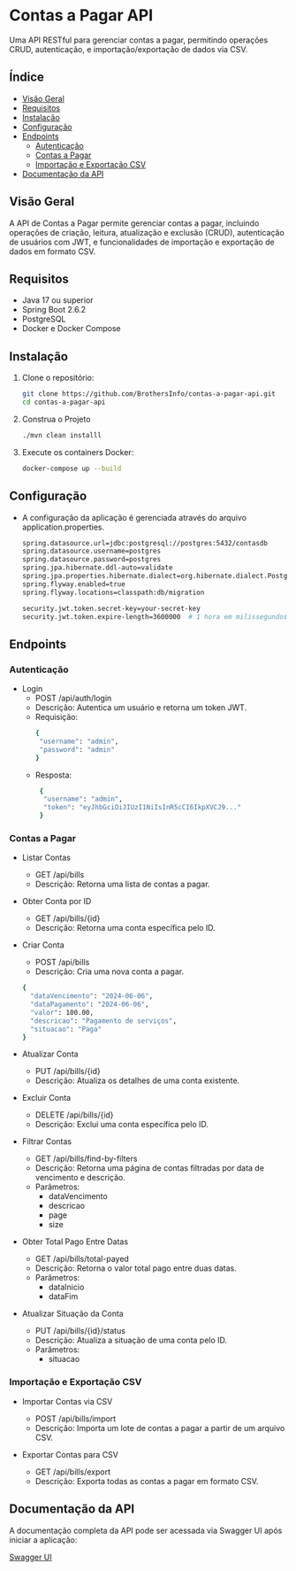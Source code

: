 # Contas a Pagar API

Uma API RESTful para gerenciar contas a pagar, permitindo operações CRUD, autenticação, e importação/exportação de dados via CSV.

## Índice

- [Visão Geral](#visão-geral)
- [Requisitos](#requisitos)
- [Instalação](#instalação)
- [Configuração](#configuração)
- [Endpoints](#endpoints)
    - [Autenticação](#autenticação)
    - [Contas a Pagar](#contas-a-pagar)
    - [Importação e Exportação CSV](#importação-e-exportação-csv)
- [Documentação da API](#documentação-da-api)


## Visão Geral

A API de Contas a Pagar permite gerenciar contas a pagar, incluindo operações de criação, leitura, atualização e exclusão (CRUD), autenticação de usuários com JWT, e funcionalidades de importação e exportação de dados em formato CSV.

## Requisitos

- Java 17 ou superior
- Spring Boot 2.6.2
- PostgreSQL
- Docker e Docker Compose

## Instalação

1. Clone o repositório:
   ```bash
   git clone https://github.com/BrothersInfo/contas-a-pagar-api.git
   cd contas-a-pagar-api

2. Construa o Projeto
   ```bash
   ./mvn clean installl
3. Execute os containers Docker:
   ```bash
   docker-compose up --build

## Configuração
- A configuração da aplicação é gerenciada através do arquivo application.properties.
   ```bash
   spring.datasource.url=jdbc:postgresql://postgres:5432/contasdb
   spring.datasource.username=postgres
   spring.datasource.password=postgres
   spring.jpa.hibernate.ddl-auto=validate
   spring.jpa.properties.hibernate.dialect=org.hibernate.dialect.PostgreSQLDialect
   spring.flyway.enabled=true
   spring.flyway.locations=classpath:db/migration

   security.jwt.token.secret-key=your-secret-key
   security.jwt.token.expire-length=3600000  # 1 hora em milissegundos

## Endpoints
### Autenticação
-   Login 
    - POST /api/auth/login
    - Descrição: Autentica um usuário e retorna um token JWT.
    - Requisição:
       ```bash
       {
        "username": "admin",
        "password": "admin"
       }
    - Resposta:
      ```bash
       {
        "username": "admin",
        "token": "eyJhbGciOiJIUzI1NiIsInR5cCI6IkpXVCJ9..."
       }

### Contas a Pagar
-   Listar Contas
    - GET /api/bills
    - Descrição: Retorna uma lista de contas a pagar.
    

-   Obter Conta por ID
    - GET /api/bills/{id}
    - Descrição: Retorna uma conta específica pelo ID.


-   Criar Conta
    - POST /api/bills
    - Descrição: Cria uma nova conta a pagar.
    ```bash
    {
      "dataVencimento": "2024-06-06",
      "dataPagamento": "2024-06-06",
      "valor": 100.00,
      "descricao": "Pagamento de serviços",
      "situacao": "Paga"
    }

-   Atualizar Conta
    - PUT /api/bills/{id}
    - Descrição: Atualiza os detalhes de uma conta existente.


-   Excluir Conta
    - DELETE /api/bills/{id}
    - Descrição: Exclui uma conta específica pelo ID.


-   Filtrar Contas
    - GET /api/bills/find-by-filters
    - Descrição: Retorna uma página de contas filtradas por data de vencimento e descrição.
    - Parâmetros:
      - dataVencimento
      - descricao
      - page
      - size


-   Obter Total Pago Entre Datas
    - GET /api/bills/total-payed
    - Descrição: Retorna o valor total pago entre duas datas.
    - Parâmetros:
      - dataInicio
      - dataFim


-   Atualizar Situação da Conta
    - PUT /api/bills/{id}/status
    - Descrição: Atualiza a situação de uma conta pelo ID.
    - Parâmetros:
      - situacao


### Importação e Exportação CSV
-   Importar Contas via CSV
    - POST /api/bills/import
    - Descrição: Importa um lote de contas a pagar a partir de um arquivo CSV.
    

-   Exportar Contas para CSV
    - GET /api/bills/export
    - Descrição: Exporta todas as contas a pagar em formato CSV.

## Documentação da API

A documentação completa da API pode ser acessada via Swagger UI após iniciar a aplicação:

[Swagger UI](http://localhost:8080/swagger-ui/index.html)

